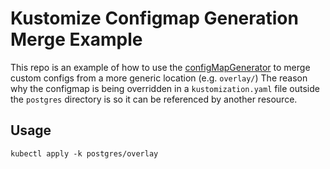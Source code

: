 # Kustomize Configmap Generation Merge Example

This repo is an example of how to use the [configMapGenerator](https://kubectl.docs.kubernetes.io/references/kustomize/kustomization/configmapgenerator/#configmap-from-literals)
to merge custom configs from a more generic location (e.g. `overlay/`)
The reason why the configmap is being overridden in a `kustomization.yaml` file outside
the `postgres` directory is so it can be referenced by another resource.

## Usage

```
kubectl apply -k postgres/overlay
```
